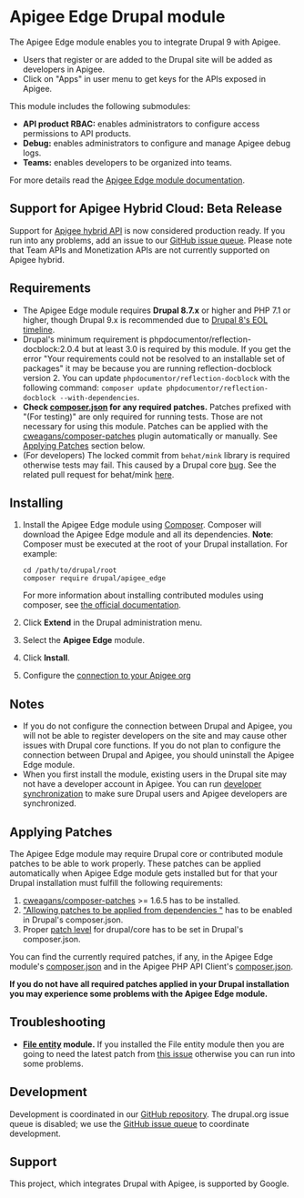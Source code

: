 # Apigee Edge Drupal module


The Apigee Edge module enables you to integrate Drupal 9 with Apigee. 

* Users that register or are added to the Drupal site will be added as developers in Apigee.
* Click on "Apps" in user menu to get keys for the APIs exposed in Apigee.

This module includes the following submodules:
* __API product RBAC:__ enables administrators to configure access permissions to API products.
* __Debug:__ enables administrators to configure and manage Apigee debug logs.
* __Teams:__ enables developers to be organized into teams.

For more details read the [Apigee Edge module documentation](https://www.drupal.org/docs/contributed-modules/apigee-edge).

## Support for Apigee Hybrid Cloud: Beta Release

Support for [Apigee hybrid API](https://docs.apigee.com/hybrid/reference-overview) is now considered production ready.
If you run into any problems, add an issue to our [GitHub issue queue](https://github.com/apigee/apigee-edge-drupal/issues).
Please note that Team APIs and Monetization APIs are not currently supported on Apigee hybrid.

## Requirements

* The Apigee Edge module requires **Drupal 8.7.x** or higher and PHP 7.1 or higher, though Drupal 9.x is recommended due to [Drupal 8's EOL timeline](https://www.drupal.org/psa-2021-2021-06-29).
* Drupal's minimum requirement is phpdocumentor/reflection-docblock:2.0.4 but at least 3.0 is required by this module. If you get the error  "Your requirements could not be resolved to an installable set of packages" it may be because you are running reflection-docblock version 2. You can update `phpdocumentor/reflection-docblock` with the following command: `composer update phpdocumentor/reflection-docblock --with-dependencies`.
* **Check [composer.json](https://github.com/apigee/apigee-edge-drupal/blob/8.x-1.x/composer.json) for any required patches.** Patches prefixed with "(For testing)" are only required for running tests. Those are not necessary for using this module. Patches can be applied with the [cweagans/composer-patches](https://packagist.org/packages/cweagans/composer-patches) plugin automatically or manually. See [Applying Patches](#applying-patches) section below.
* (For developers) The locked commit from `behat/mink` library is required otherwise tests may fail. This caused by a Drupal core [bug](https://www.drupal.org/project/drupal/issues/2956279). See the related pull request for behat/mink [here](https://github.com/minkphp/Mink/pull/760).

## Installing

1. Install the Apigee Edge module using [Composer](https://getcomposer.org/).
  Composer will download the Apigee Edge module and all its dependencies.
  **Note**: Composer must be executed at the root of your Drupal installation.
  For example:
   ```
   cd /path/to/drupal/root
   composer require drupal/apigee_edge
   ```

    For more information about installing contributed modules using composer, see [the official documentation](https://www.drupal.org/docs/develop/using-composer/using-composer-to-manage-drupal-site-dependencies#managing-contributed).
2. Click **Extend** in the Drupal administration menu.
3. Select the **Apigee Edge** module.
4. Click **Install**.
5. Configure the [connection to your Apigee org](https://www.drupal.org/docs/contributed-modules/apigee-edge/configure-the-connection-to-apigee)

## Notes

* If you do not configure the connection between Drupal and Apigee, you will not be able to register developers on
  the site and may cause other issues with Drupal core functions. If you do not plan to configure the connection between
  Drupal and Apigee, you should uninstall the Apigee Edge module.
* When you first install the module, existing users in the Drupal site may not have a developer account in Apigee.
  You can run [developer synchronization](https://www.drupal.org/docs/contributed-modules/apigee-edge/synchronize-developers-with-apigee-edge)
  to make sure Drupal users and Apigee developers are synchronized.

## Applying Patches

The Apigee Edge module may require Drupal core or contributed module patches to be able to work properly. These patches
can be applied automatically when Apigee Edge module gets installed but for that your Drupal installation must fulfill
the following requirements:

1. [cweagans/composer-patches](https://packagist.org/packages/cweagans/composer-patches) >= 1.6.5 has to be installed.
2. ["Allowing patches to be applied from dependencies
"](https://github.com/cweagans/composer-patches/tree/1.6.5#allowing-patches-to-be-applied-from-dependencies)
has to be enabled in Drupal's composer.json.
3. Proper [patch level](https://github.com/cweagans/composer-patches/pull/101#issue-104810467)
for drupal/core has to be set in Drupal's composer.json.

You can find the currently required patches, if any, in the Apigee Edge module's [composer.json](https://github.com/apigee/apigee-edge-drupal/blob/8.x-1.x/composer.json)
and in the Apigee PHP API Client's [composer.json](https://github.com/apigee/apigee-client-php/blob/2.x/composer.json).

**If you do not have all required patches applied in your Drupal installation you may experience some problems with the
Apigee Edge module.**

## Troubleshooting

* **[File entity](https://www.drupal.org/project/file_entity) module.** If you installed the File entity module then you are going to need the latest patch from [this issue](https://www.drupal.org/project/file_entity/issues/2977747) otherwise you can run into some problems.

## Development

Development is coordinated in our [GitHub repository](https://github.com/apigee/apigee-edge-drupal). The drupal.org issue queue is disabled; we use the [GitHub issue queue](https://github.com/apigee/apigee-edge-drupal/issues) to coordinate development.

## Support

This project, which integrates Drupal with Apigee, is supported by Google.
